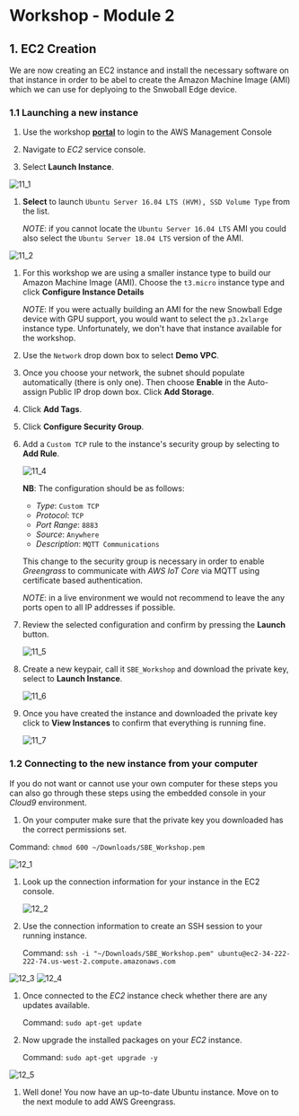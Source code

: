 # Workshop - Module 2

## 1. EC2 Creation

We are now creating an EC2 instance and install the necessary software on that instance in order to be abel to create the Amazon Machine Image (AMI) which we can use for deplyoing to the Snwoball Edge device.

### 1.1 Launching a new instance

1. Use the workshop [**portal**](https://portal.awsworkshop.io/) to login to the AWS Management Console

1. Navigate to *EC2* service console.

1. Select **Launch Instance**.

  ![11_1](/api/workshops/sbe-workshop-2018/content/assets/images/11_1.png)

1. **Select** to launch `Ubuntu Server 16.04 LTS (HVM), SSD Volume Type` from the list.

	_NOTE_: if you cannot locate the `Ubuntu Server 16.04 LTS` AMI you could also select the `Ubuntu Server 18.04 LTS` version of the AMI.

  ![11_2](/api/workshops/sbe-workshop-2018/content/assets/images/11_2.png)

1. For this workshop we are using a smaller instance type to build our Amazon Machine Image (AMI). Choose the `t3.micro` instance type and click **Configure Instance Details** 

   _NOTE_: If you were actually building an AMI for the new Snowball Edge device with GPU support, you would want to select the `p3.2xlarge` instance type. Unfortunately, we don't have that instance available for the workshop. 

1. Use the `Network` drop down box to select **Demo VPC**. 

1. Once you choose your network, the subnet should populate automatically (there is only one). Then choose **Enable** in the Auto-assign Public IP drop down box. Click **Add Storage**.

1. Click **Add Tags**.

1. Click **Configure Security Group**.

1. Add a `Custom TCP` rule to the instance's security group by selecting to **Add Rule**.

   ![11_4](/api/workshops/sbe-workshop-2018/content/assets/images/11_4.png)
   
   **NB**: The configuration should be as follows:

   * *Type*: `Custom TCP`
   * *Protocol*: `TCP`
   * *Port Range*: `8883`
   * *Source*: `Anywhere`
   * *Description*: `MQTT Communications`
   
   This change to the security group is necessary in order to enable *Greengrass* to communicate with *AWS IoT Core* via MQTT using certificate based authentication.
   
   	_NOTE_: in a live environment we would not recommend to leave the any ports open to all IP addresses if possible.

1. Review the selected configuration and confirm by pressing the **Launch** button.
	
	![11_5](/api/workshops/sbe-workshop-2018/content/assets/images/11_5.png)

1. Create a new keypair, call it `SBE_Workshop` and download the private key, select to **Launch Instance**.

   ![11_6](/api/workshops/sbe-workshop-2018/content/assets/images/11_6.png)

1. Once you have created the instance and downloaded the private key click to **View Instances** to confirm that everything is running fine.
	
	![11_7](/api/workshops/sbe-workshop-2018/content/assets/images/11_7.png)

### 1.2 Connecting to the new instance from your computer

If you do not want or cannot use your own computer for these steps you can also go through these steps using the embedded console in your *Cloud9* environment.

1. On your computer make sure that the private key you downloaded has the correct permissions set.

  Command: `chmod 600 ~/Downloads/SBE_Workshop.pem`

  ![12_1](/api/workshops/sbe-workshop-2018/content/assets/images/12_1.png)

1. Look up the connection information for your instance in the EC2 console.
	
	![12_2](/api/workshops/sbe-workshop-2018/content/assets/images/12_2.png)
	
1. Use the connection information to create an SSH session to your running instance.

	Command: `ssh -i "~/Downloads/SBE_Workshop.pem" ubuntu@ec2-34-222-222-74.us-west-2.compute.amazonaws.com`

  ![12_3](/api/workshops/sbe-workshop-2018/content/assets/images/12_3.png)
  ![12_4](/api/workshops/sbe-workshop-2018/content/assets/images/12_4.png)

1. Once connected to the *EC2* instance check whether there are any updates available.

	Command: `sudo apt-get update`

1. Now upgrade the installed packages on your *EC2* instance.

	Command: `sudo apt-get upgrade -y`

  ![12_5](/api/workshops/sbe-workshop-2018/content/assets/images/12_5.png)

1. Well done! You now have an up-to-date Ubuntu instance. Move on to the next module to add AWS Greengrass.

